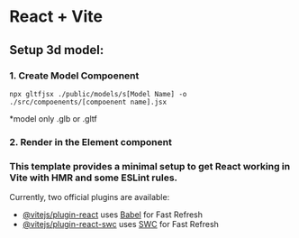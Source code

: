 # React + Vite

## Setup 3d model:

### 1. Create Model Compoenent

```
npx gltfjsx ./public/models/s[Model Name] -o ./src/compoenents/[compoenent name].jsx
```

\*model only .glb or .gltf

### 2. Render in the Element component

### This template provides a minimal setup to get React working in Vite with HMR and some ESLint rules.

Currently, two official plugins are available:

- [@vitejs/plugin-react](https://github.com/vitejs/vite-plugin-react/blob/main/packages/plugin-react/README.md) uses [Babel](https://babeljs.io/) for Fast Refresh
- [@vitejs/plugin-react-swc](https://github.com/vitejs/vite-plugin-react-swc) uses [SWC](https://swc.rs/) for Fast Refresh
